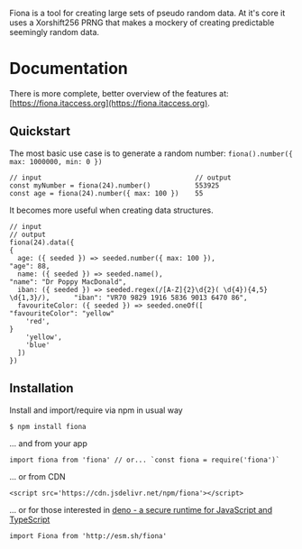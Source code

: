 Fiona is a tool for creating large sets of pseudo random data. At it's core it uses a Xorshift256 PRNG that makes a mockery of creating predictable seemingly random data.

# Documentation

There is more complete, better overview of the features at: [https://fiona.itaccess.org](https://fiona.itaccess.org).

## Quickstart

The most basic use case is to generate a random number: `fiona().number({ max: 1000000, min: 0 })`

    // input                                      // output
    const myNumber = fiona(24).number()           553925
    const age = fiona(24).number({ max: 100 })    55

It becomes more useful when creating data structures.

    // input                                                                       // output
    fiona(24).data({                                                               {
      age: ({ seeded }) => seeded.number({ max: 100 }),                              "age": 88,
      name: ({ seeded }) => seeded.name(),                                           "name": "Dr Poppy MacDonald",
      iban: ({ seeded }) => seeded.regex(/[A-Z]{2}\d{2}( \d{4}){4,5} \d{1,3}/),      "iban": "VR70 9829 1916 5836 9013 6470 86",
      favouriteColor: ({ seeded }) => seeded.oneOf([                                 "favouriteColor": "yellow"
        'red',                                                                     }
        'yellow',                                                                 
        'blue'                                                                    
      ])                                                                          
    })                                                                            

## Installation

Install and import/require via npm in usual way

    $ npm install fiona

... and from your app

    import fiona from 'fiona' // or... `const fiona = require('fiona')`

... or from CDN

    <script src='https://cdn.jsdelivr.net/npm/fiona'></script>

... or for those interested in [deno - a secure runtime for JavaScript and TypeScript](https://deno.land)

    import Fiona from 'http://esm.sh/fiona'
